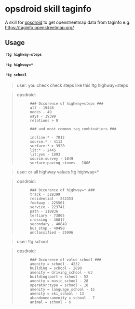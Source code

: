 # opsdroid skill taginfo

A skill for [opsdroid](https://github.com/opsdroid/opsdroid) to get openstreetmap data from taginfo e.g. https://taginfo.openstreetmap.org/


## Usage

#### `!tg highway=steps`
#### `!tg highway=*`
#### `!tg school`

> user: you check check steps like this !tg highway=steps

> opsdroid: 
>
>           ### Occurence of highway=steps ###
>           all - 19448
>           nodes - 49
>           ways - 19399
>           relations > 0
>
>           ### and most common tag combinations ###
>
>           incline:* - 7012
>           source:* - 4112
>           surface:* > 3920
>           lit:* - 2445
>           lit:yes - 1803
>           source:survey - 1049
>           surface:paving_stones - 1006

> user: or all highway values !tg highway=*

> opsdroid: 
>
>           ### Occurence of highway=* ###
>           track - 328399
>           residential - 242353
>           footway - 225501
>           service - 223741
>           path - 118836
>           tertiary - 73005
>           crossing - 46817
>           secondary - 40849
>           bus_stop - 40490
>           unclassified - 25996


> user: !tg school

> opsdroid: 
> 
>           ### Occurence of value school ###
>           amenity = school - 4232
>           building = school - 2890
>           amenity = driving_school - 63
>           building:part = school - 52
>           amenity = music_school - 28
>           operator:type = school - 18
>           amenity = language_school - 15
>           amenity = ski_school - 13
>           abandoned:amenity = school - 7
>           animal = school - 6

